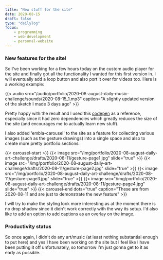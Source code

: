```yaml
---
title: "New stuff for the site"
date: 2020-08-15
draft: false
type: "dailylog"
focus:
    - programming
    - web-development
    - personal-website
---
```


### New features for the site!

So I've been working for a few hours today on the custom audio player for the site and finally got all the functionality I wanted for this first version in. I will eventually add a loop button and also port it over for videos too. Here is a working example:

{{< audio src="/audio/portfolio/2020-08-august-daily-music-challenge/sounds/2020-08-15_1.mp3" caption="A slightly updated version of the sketch I made 3 days ago" >}}

Pretty happy with the result and I used this [codepen](https://codepen.io/hossein_ghanbari/pen/eYYKJXd) as a reference, especially since it had zero dependencies which greatly reduces the size of the site (and encourages me to actually learn new stuff).

I also added 'embla-carousel' to the site as a feature for collecting various images (such as the gesture drawings) into a single space and also to create more pretty portfolio sections.

{{< carousel-start >}}
{{< image src="/img/portfolio/2020-08-august-daily-art-challenge/drafts/2020-08-11/gesture-page1.jpg" slide="true" >}}
{{< image src="/img/portfolio/2020-08-august-daily-art-challenge/drafts/2020-08-11/gesture-page2.jpg" slide="true" >}}
{{< image src="/img/portfolio/2020-08-august-daily-art-challenge/drafts/2020-08-11/gesture-page3.jpg" slide="true" >}}
{{< image src="/img/portfolio/2020-08-august-daily-art-challenge/drafts/2020-08-11/gesture-page4.jpg" slide="true" >}}
{{< carousel-end dots="true" caption="These are from 2020-08-11 and are just to demonstrate the new feature" >}}

I will try to make the styling look more interesting as at the moment there is no drop shadow since it didn't work correctly with the way its setup. I'd also like to add an option to add captions as an overlay on the image.

### Productivity status

So once again, I didn't do any art/music (at least nothing substantial enough to put here) and yes I have been working on the site but I feel like I have been putting it off unfortunately, so tomorrow I'm just gonna get to it as early as possible.